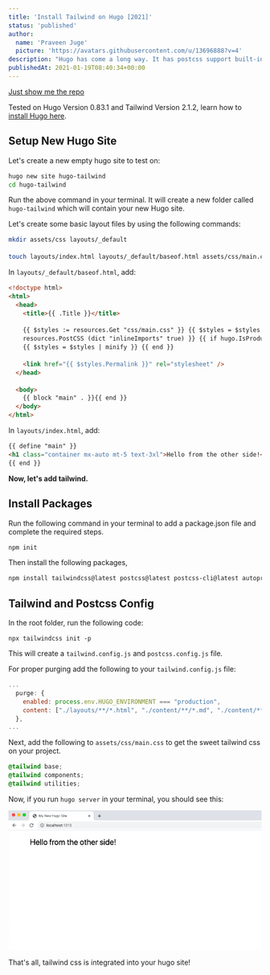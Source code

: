 ```yaml
---
title: 'Install Tailwind on Hugo [2021]'
status: 'published'
author:
  name: 'Praveen Juge'
  picture: 'https://avatars.githubusercontent.com/u/13696888?v=4'
description: "Hugo has come a long way. It has postcss support built-in, so we can use all the goodness that comes from it. In this article, let's see how to install TailwindCSS on Hugo."
publishedAt: 2021-01-19T08:40:34+00:00
---
```


[Just show me the repo](https://github.com/praveenjuge/hugo-tailwind)

Tested on Hugo Version 0.83.1 and Tailwind Version 2.1.2, learn how to [install Hugo here](https://gohugo.io/getting-started/installing/).

## Setup New Hugo Site

Let's create a new empty hugo site to test on:

```sh
hugo new site hugo-tailwind
cd hugo-tailwind
```

Run the above command in your terminal. It will create a new folder called `hugo-tailwind` which will contain your new Hugo site.

Let's create some basic layout files by using the following commands:

```sh
mkdir assets/css layouts/_default

touch layouts/index.html layouts/_default/baseof.html assets/css/main.css
```

In `layouts/_default/baseof.html`, add:

```html
<!doctype html>
<html>
  <head>
    <title>{{ .Title }}</title>

    {{ $styles := resources.Get "css/main.css" }} {{ $styles = $styles |
    resources.PostCSS (dict "inlineImports" true) }} {{ if hugo.IsProduction }}
    {{ $styles = $styles | minify }} {{ end }}

    <link href="{{ $styles.Permalink }}" rel="stylesheet" />
  </head>

  <body>
    {{ block "main" . }}{{ end }}
  </body>
</html>
```

In `layouts/index.html`, add:

```html
{{ define "main" }}
<h1 class="container mx-auto mt-5 text-3xl">Hello from the other side!</h1>
{{ end }}
```

**Now, let's add tailwind.**

## Install Packages

Run the following command in your terminal to add a package.json file and complete the required steps.

```sh
npm init
```

Then install the following packages,

```sh
npm install tailwindcss@latest postcss@latest postcss-cli@latest autoprefixer@latest --save
```

## Tailwind and Postcss Config

In the root folder, run the following code:

```shell
npx tailwindcss init -p
```

This will create a `tailwind.config.js` and `postcss.config.js` file.

For proper purging add the following to your `tailwind.config.js` file:

```js
...
  purge: {
    enabled: process.env.HUGO_ENVIRONMENT === "production",
    content: ["./layouts/**/*.html", "./content/**/*.md", "./content/**/*.html"],
  },
...
```

Next, add the following to `assets/css/main.css` to get the sweet tailwind css on your project.

```css
@tailwind base;
@tailwind components;
@tailwind utilities;
```

Now, if you run `hugo server` in your terminal, you should see this:

![Screenshot of hugo site with tailwind styles](../../images/install-tailwind-on-hugo-1.png)

That's all, tailwind css is integrated into your hugo site!
